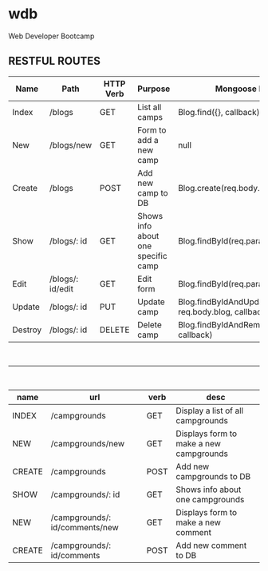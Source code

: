 # wdb
Web Developer Bootcamp

## RESTFUL ROUTES

| Name | Path | HTTP Verb | Purpose | Mongoose Methods |
|------|-----|------|------|------|
| Index   | /blogs           | GET       | List all camps         | Blog.find({}, callback)             	|
| New     | /blogs/new       | GET       | Form to add a new camp | null                                  |
| Create  | /blogs           | POST      | Add new camp to DB     | Blog.create(req.body.blog, callback)  |
| Show    | /blogs/: id      | GET       | Shows info about one specific camp | Blog.findById(req.params.id, callback) |
| Edit    | /blogs/: id/edit | GET       | Edit form              | Blog.findById(req.params.id, callback)|
| Update  | /blogs/: id      | PUT       | Update camp            | Blog.findByIdAndUpdate(req.params.id, req.body.blog, callback) |
| Destroy | /blogs/: id      | DELETE    | Delete camp            | Blog.findByIdAndRemove(req.params.id, callback) |

<br><hr><br>

| name | url | verb | desc |
|------|-----|------|------|
| INDEX  | /campgrounds     | GET  | Display a list of all campgrounds |
| NEW    | /campgrounds/new | GET  | Displays form to make a new campgrounds |
| CREATE | /campgrounds     | POST | Add new campgrounds to DB |
| SHOW   | /campgrounds/: id | GET  | Shows info about one campgrounds |
| NEW    | /campgrounds/: id/comments/new | GET | Displays form to make a new comment |
| CREATE | /campgrounds/: id/comments | POST | Add new comment to DB |
